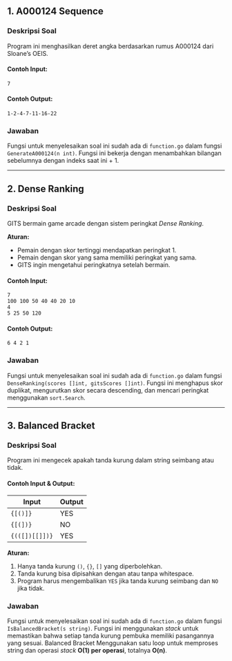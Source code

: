 ## 1. A000124 Sequence

### **Deskripsi Soal**
Program ini menghasilkan deret angka berdasarkan rumus A000124 dari Sloane’s OEIS.

#### **Contoh Input:**
```
7
```

#### **Contoh Output:**
```
1-2-4-7-11-16-22
```

### **Jawaban**
Fungsi untuk menyelesaikan soal ini sudah ada di `function.go` dalam fungsi `GenerateA000124(n int)`. Fungsi ini bekerja dengan menambahkan bilangan sebelumnya dengan indeks saat ini + 1.

---

## 2. Dense Ranking

### **Deskripsi Soal**
GITS bermain game arcade dengan sistem peringkat *Dense Ranking*.

**Aturan:**
- Pemain dengan skor tertinggi mendapatkan peringkat 1.
- Pemain dengan skor yang sama memiliki peringkat yang sama.
- GITS ingin mengetahui peringkatnya setelah bermain.

#### **Contoh Input:**
```
7
100 100 50 40 40 20 10
4
5 25 50 120
```

#### **Contoh Output:**
```
6 4 2 1
```

### **Jawaban**
Fungsi untuk menyelesaikan soal ini sudah ada di `function.go` dalam fungsi `DenseRanking(scores []int, gitsScores []int)`. Fungsi ini menghapus skor duplikat, mengurutkan skor secara descending, dan mencari peringkat menggunakan `sort.Search`.

---

## 3. Balanced Bracket

### **Deskripsi Soal**
Program ini mengecek apakah tanda kurung dalam string seimbang atau tidak.

#### **Contoh Input & Output:**
| Input          | Output |
|---------------|--------|
| `{[()]}`      | YES    |
| `{[(])}`      | NO     |
| `{(([])[[]])}` | YES    |

**Aturan:**
1. Hanya tanda kurung `()`, `{}`, `[]` yang diperbolehkan.
2. Tanda kurung bisa dipisahkan dengan atau tanpa whitespace.
3. Program harus mengembalikan `YES` jika tanda kurung seimbang dan `NO` jika tidak.

### **Jawaban**
Fungsi untuk menyelesaikan soal ini sudah ada di `function.go` dalam fungsi `IsBalancedBracket(s string)`. Fungsi ini menggunakan *stack* untuk memastikan bahwa setiap tanda kurung pembuka memiliki pasangannya yang sesuai. Balanced Bracket Menggunakan satu loop untuk memproses string dan operasi *stack* **O(1) per operasi**, totalnya **O(n)**.


